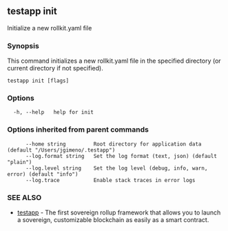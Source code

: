 ## testapp init

Initialize a new rollkit.yaml file

### Synopsis

This command initializes a new rollkit.yaml file in the specified directory (or current directory if not specified).

```
testapp init [flags]
```

### Options

```
  -h, --help   help for init
```

### Options inherited from parent commands

```
      --home string         Root directory for application data (default "/Users/jgimeno/.testapp")
      --log.format string   Set the log format (text, json) (default "plain")
      --log.level string    Set the log level (debug, info, warn, error) (default "info")
      --log.trace           Enable stack traces in error logs
```

### SEE ALSO

* [testapp](testapp.md)	 - The first sovereign rollup framework that allows you to launch a sovereign, customizable blockchain as easily as a smart contract.
